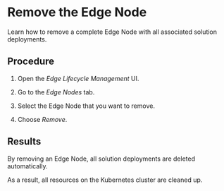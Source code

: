 <!-- loio485f6e2677814887924ac977bf2bd468 -->

# Remove the Edge Node

Learn how to remove a complete Edge Node with all associated solution deployments.



## Procedure

1.  Open the *Edge Lifecycle Management* UI.

2.  Go to the *Edge Nodes* tab.

3.  Select the Edge Node that you want to remove.

4.  Choose *Remove*.




<a name="loio485f6e2677814887924ac977bf2bd468__result_s3t_3bg_fvb"/>

## Results

By removing an Edge Node, all solution deployments are deleted automatically.

As a result, all resources on the Kubernetes cluster are cleaned up.


